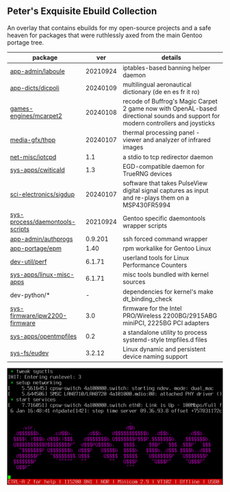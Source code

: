 ## Peter's Exquisite Ebuild Collection

An overlay that contains ebuilds for my open-source projects and a safe heaven for packages that were ruthlessly axed from the main Gentoo portage tree.

package | ver | details
--- | --- | ---
[app-admin/laboule](https://github.com/rodan/laboule) | 20210924 | iptables-based banning helper daemon
[app-dicts/dicpoli](https://github.com/rodan/dictionar_poliglot_de_aeronautica) | 20240109 | multilingual aeronautical dictionary (de en es fr it ro)
[games-engines/mcarpet2](https://github.com/rodan/magic_carpet_2) | 20240108 | recode of Buffrog's Magic Carpet 2 game now with OpenAL-based directional sounds and support for modern controllers and joysticks
[media-gfx/thpp](https://github.com/rodan/thpp) | 20240107 | thermal processing panel - viewer and analyzer of infrared images
[net-misc/iotcpd](https://github.com/rodan/iotcpd) | 1.1 | a stdio to tcp redirector daemon
[sys-apps/cwiticald](https://github.com/rodan/cwiticald) | 1.3 | EGD-compatible daemon for TrueRNG devices
[sci-electronics/sigdup](https://github.com/rodan/sigdup) | 20240107 | software that takes PulseView digital signal captures as input and re-plays them on a MSP430FR5994
[sys-process/daemontools-scripts](https://github.com/rodan/daemontools-scripts) | 20210924 | Gentoo specific daemontools wrapper scripts
[app-admin/authprogs](https://github.com/11001100/authprogs) | 0.9.201 | ssh forced command wrapper
[app-portage/epm](https://github.com/fuzzyray/epm) | 1.40 | rpm workalike for Gentoo Linux
[dev-util/perf](https://perf.wiki.kernel.org/) | 6.1.71 | userland tools for Linux Performance Counters
[sys-apps/linux-misc-apps](https://kernel.org/) | 6.1.71 | misc tools bundled with kernel sources
dev-python/* | - | dependencies for kernel's make dt_binding_check
[sys-firmware/ipw2200-firmware](http://ipw2200.sourceforge.net/) | 3.0 | firmware for the Intel PRO/Wireless 2200BG/2915ABG miniPCI, 2225BG PCI adapters
[sys-apps/opentmpfiles](https://github.com/openrc/opentmpfiles) | 0.2 | a standalone utility to process systemd-style tmpfiles.d files
[sys-fs/eudev](https://github.com/eudev-project/eudev) | 3.2.12 | Linux dynamic and persistent device naming support

![screenshot](./issue.png)
